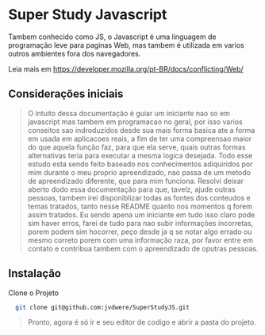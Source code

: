 # Super Study Javascript

  Tambem conhecido como JS, o Javascript é uma linguagem de programação leve para paginas Web, mas tambem é utilizada em varios outros ambientes fora dos navegadores.

   Leia mais em <https://developer.mozilla.org/pt-BR/docs/conflicting/Web/>

## Considerações iniciais

  >O intuito dessa documentação é guiar um iniciante nao so em javascript mas tambem em programacao no geral, por isso varios conseitos sao indroduzidos desde sua mais forma basica ate a forma em usada em aplicacoes reais, a fim de ter uma compreensao maior do que aquela função faz, para que ela serve, quais outras formas alternativas teria para executar a mesma logica desejada.
  Todo esse estudo esta sendo feito baseado nos conhecimentos adiquiridos por mim durante o meu  proprio apreendizado, nao passa de um metodo de apreendizado diferente, que para mim funciona. Resolvi deixar aberto dodo essa documentação para que, tavelz, ajude outras pessoas, tambem irei disponiblizar todas as fontes dos conteudos e temas tratados, tanto nesse README quanto nos momentos q forem assim tratados.
  >Eu sendo apena um iniciante em tudo isso claro pode sim haver erros, farei de tudo para nao subir informações incorretas, porem podem sim hocorrer, peço desde ja q se notar algo errado ou mesmo correto porem com uma informação raza, por favor entre em contato e contribua tambem com o apreendizado de oputras pessoas.

## Instalação

Clone o Projeto

```bash
  git clone git@github.com:jvdwere/SuperStudyJS.git
```

> Pronto, agora é só ir e seu editor de codigo e abrir a pasta do projeto.
